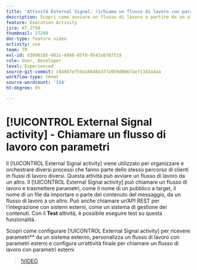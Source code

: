 ```yaml
---
title: 'Attività External Signal: richiama un flusso di lavoro con parametri'
description: Scopri come avviare un flusso di lavoro a partire da un altro per supportare percorsi di clienti più complessi e al tempo stesso monitorare e reagire meglio ai problemi.
feature: Execution Activity
jira: KT-2750
thumbnail: 27249
doc-type: feature video
activity: use
team: TM
exl-id: d3996185-681c-4906-85f0-0543ab767519
role: User, Developer
level: Experienced
source-git-commit: c84867ef59a10448a377a959d0b67ae71343a4aa
workflow-type: tm+mt
source-wordcount: '154'
ht-degree: 0%

---
```



# [!UICONTROL External Signal activity] - Chiamare un flusso di lavoro con parametri

Il [!UICONTROL External Signal activity] viene utilizzato per organizzare e orchestrare diversi processi che fanno parte dello stesso percorso di clienti in flussi di lavoro diversi. Questa attività può avviare un flusso di lavoro da un altro. Il [!UICONTROL External Signal activity] può chiamare un flusso di lavoro e trasmettere parametri, come il nome di un pubblico a target, il nome di un file da importare o parte del contenuto del messaggio, da un flusso di lavoro a un altro. Può anche chiamare un’API REST per l’integrazione con sistemi esterni, come un sistema di gestione dei contenuti. Con il **Test** attività, è possibile eseguire test su questa funzionalità.

Scopri come configurare [!UICONTROL External Signal activity] per ricevere parametri** da un sistema esterno, personalizza un flusso di lavoro con parametri esterni e configura un’attività finale per chiamare un flusso di lavoro con parametri esterni

>[!VIDEO](https://video.tv.adobe.com/v/27249/?quality=12&learn=on)
